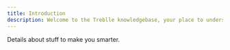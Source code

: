 ```yaml
---
title: Introduction
description: Welcome to the Treblle knowledgebase, your place to understand what it all means.
---
```


Details about stuff to make you smarter.
